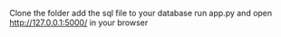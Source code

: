 Clone the folder
add the sql file to your database
run app.py and open http://127.0.0.1:5000/ in your browser
